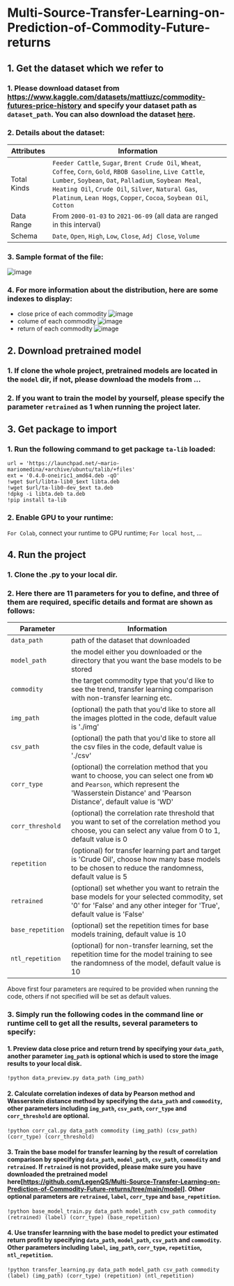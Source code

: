# Multi-Source-Transfer-Learning-on-Prediction-of-Commodity-Future-returns
## 1. Get the dataset which we refer to
### 1. Please download dataset from https://www.kaggle.com/datasets/mattiuzc/commodity-futures-price-history and specify your dataset path as `dataset_path`. You can also download the dataset [here](https://github.com/LegenQS/Multi-Source-Transfer-Learning-on-Prediction-of-Commodity-Future-returns/tree/main/Commodity_Data). 

### 2. Details about the dataset:  

| Attributes    | Information |  
| ------------- | ------------- |  
| Total Kinds   | `Feeder Cattle`, `Sugar`, `Brent Crude Oil`, `Wheat`, `Coffee`, `Corn`, `Gold`, `RBOB Gasoline`, `Live Cattle`, `Lumber`, `Soybean`, `Oat`, `Palladium`, `Soybean Meal`, `Heating Oil`, `Crude Oil`, `Silver`, `Natural Gas`, `Platinum`, `Lean Hogs`, `Copper`, `Cocoa`, `Soybean Oil`, `Cotton`|    
| Data Range   | From `2000-01-03` to `2021-06-09` (all data are ranged in this interval)  |  
| Schema       | `Date`, `Open`, `High`, `Low`, `Close`, `Adj Close`, `Volume` |

### 3. Sample format of the file:
![image](https://github.com/LegenQS/Multi-Source-Transfer-Learning-on-Prediction-of-Commodity-Future-returns/blob/main/img/sample.png)  

### 4. For more information about the distribution, here are some indexes to display:   
  - close price of each commodity
![image](https://github.com/LegenQS/Multi-Source-Transfer-Learning-on-Prediction-of-Commodity-Future-returns/blob/main/img/close.png) 
  - colume of each commodity
![image](https://github.com/LegenQS/Multi-Source-Transfer-Learning-on-Prediction-of-Commodity-Future-returns/blob/main/img/volume.png) 
  - return of each commodity
![image](https://github.com/LegenQS/Multi-Source-Transfer-Learning-on-Prediction-of-Commodity-Future-returns/blob/main/img/return.png) 

## 2. Download pretrained model
### 1. If clone the whole project, pretrained models are located in the `model` dir, if not, please download the models from ...
### 2. If you want to train the model by yourself, please specify the parameter `retrained` as 1 when running the project later.

## 3. Get package to import 
### 1. Run the following command to get package `ta-lib` loaded:
```
url = 'https://launchpad.net/~mario-mariomedina/+archive/ubuntu/talib/+files'
ext = '0.4.0-oneiric1_amd64.deb -qO'
!wget $url/libta-lib0_$ext libta.deb
!wget $url/ta-lib0-dev_$ext ta.deb
!dpkg -i libta.deb ta.deb
!pip install ta-lib
```

### 2. Enable GPU to your runtime:  
`For Colab`, connect your runtime to GPU runtime;
`For local host`, ...

## 4. Run the project
### 1. Clone the .py to your local dir.

### 2. Here there are 11 parameters for you to define, and three of them are required, specific details and format are shown as follows:

| Parameter       | Information |  
| -------------   | ------------- |     
| `data_path`     |  path of the dataset that downloaded |
| `model_path`    |  the model either you downloaded or the directory that you want the base models to be stored |
| `commodity`     |  the target commodity type that you'd like to see the trend, transfer learning comparison with non-transfer learning etc. |
| `img_path`      |  (optional) the path that you'd like to store all the images plotted in the code, default value is './img' |
| `csv_path`      |  (optional) the path that you'd like to store all the csv files in the code, default value is './csv' |
| `corr_type`     |  (optional) the correlation method that you want to choose, you can select one from `WD` and `Pearson`, which represent the 'Wasserstein Distance' and 'Pearson Distance', default value is 'WD' |
| `corr_threshold`|  (optional) the correlation rate threshold that you want to set of the correlation method you choose, you can select any value from 0 to 1, default value is 0 |
| `repetition`    |  (optional) for transfer learning part and target is 'Crude Oil', choose how many base models to be chosen to reduce the randomness, default value is 5|
| `retrained`     | (optional) set whether you want to retrain the base models for your selected commodity, set '0' for 'False' and any other integer for 'True', default value is 'False' |
| `base_repetition` | (optional) set the repetition times for base models training, default value is 10 |
| `ntl_repetition`  | (optional) for non-transfer learning, set the repetition time for the model training to see the randomness of the model, default value is 10 |

Above first four parameters are required to be provided when running the code, others if not specified will be set as default values.

### 3. Simply run the following codes in the command line or runtime cell to get all the results, several parameters to specify:
#### 1. Preview data close price and return trend by specifying your `data_path`, another parameter `img_path` is optional which is used to store the image results to your local disk.
```
!python data_preview.py data_path (img_path)
```

#### 2. Calculate correlation indexes of data by Pearson method and Wasserstein distance method by specifying the `data_path` and `commodity`, other parameters including `img_path`, `csv_path`, `corr_type` and `corr_threshold` are optional.
```
!python corr_cal.py data_path commodity (img_path) (csv_path) (corr_type) (corr_threshold)
```
#### 3. Train the base model for transfer learning by the result of correlation comparison by specifying `data_path`, `model_path`, `csv_path`, `commodity` and `retrained`. If `retrained` is not provided, please make sure you have downloaded the pretrained model here[https://github.com/LegenQS/Multi-Source-Transfer-Learning-on-Prediction-of-Commodity-Future-returns/tree/main/model]. Other optional parameters are `retrained`, `label`, `corr_type` and `base_repetition`.
```
!python base_model_train.py data_path model_path csv_path commodity (retrained) (label) (corr_type) (base_repetition)
```

#### 4. Use transfer learnning with the base model to predict your estimated return profit by specifying `data_path`, `model_path`, `csv_path` and `commodity`. Other parameters including `label`, `img_path`, `corr_type`, `repetition`, `ntl_repetition`.
```
!python transfer_learning.py data_path model_path csv_path commodity (label) (img_path) (corr_type) (repetition) (ntl_repetition)
```
